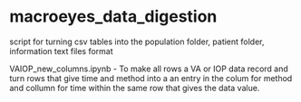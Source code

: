 # macroeyes_data_digestion

script for turning csv tables into the population folder, patient folder, information text files format 

VAIOP_new_columns.ipynb - To make all rows a VA or IOP data record and turn rows that give time and method into a an entry in the colum for method and collumn for time within the same row that gives the data value. 

